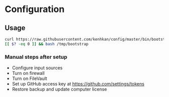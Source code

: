 # Configuration

## Usage

```bash
curl https://raw.githubusercontent.com/kenhkan/config/master/bin/bootstrap > /tmp/bootstrap
[[ $? -eq 0 ]] && bash /tmp/bootstrap
```

### Manual steps after setup

- Configure input sources
- Turn on firewall
- Turn on FileVault
- Set up GitHub access key at https://github.com/settings/tokens
- Restore backup and update computer license
